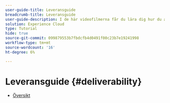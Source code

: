 ```yaml
---
user-guide-title: Leveransguide
breadcrumb-title: Leveransguide
user-guide-description: I de här videofilmerna får du lära dig hur du använder slutprodukten.
solution: Experience Cloud
type: Tutorial
hide: true
source-git-commit: 099879553b7fbdcfb4d0491f00c23b7e19241998
workflow-type: tm+mt
source-wordcount: '16'
ht-degree: 6%

---
```



# Leveransguide {#deliverability}

+ [Översikt](overview.md)
